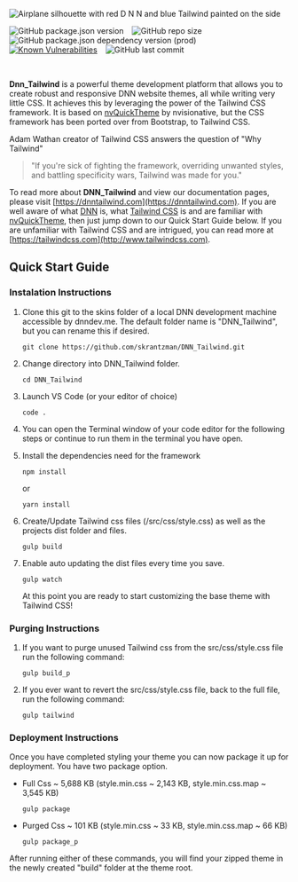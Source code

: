 ![Airplane silhouette with red D N N and blue Tailwind painted on the side](https://raw.githubusercontent.com/skrantzman/DNN_Tailwind/master/images/DNN_Tailwind.svg)

![GitHub package.json version](https://img.shields.io/github/package-json/v/skrantzman/dnn_tailwind) &ensp;
![GitHub repo size](https://img.shields.io/github/repo-size/skrantzman/dnn_tailwind) &ensp;
![GitHub package.json dependency version (prod)](https://img.shields.io/github/package-json/dependency-version/skrantzman/dnn_tailwind/tailwindcss?color=blueviolet) &ensp;
[![Known Vulnerabilities](https://snyk.io/test/github/skrantzman/DNN_Tailwind/badge.svg?targetFile=package.json)](https://snyk.io/test/github/skrantzman/DNN_Tailwind?targetFile=package.json) &ensp;
![GitHub last commit](https://img.shields.io/github/last-commit/skrantzman/dnn_tailwind)

&nbsp;

**Dnn_Tailwind** is a powerful theme development platform that allows you to create robust and responsive DNN website themes, all while writing very little CSS. It achieves this by leveraging the power of the Tailwind CSS framework. It is based on [nvQuickTheme](https://www.nvquicktheme.com/) by nvisionative, but the CSS framework has been ported over from Bootstrap, to Tailwind CSS.

Adam Wathan creator of Tailwind CSS answers the question of "Why Tailwind"

> "If you're sick of fighting the framework, overriding unwanted styles, and battling specificity wars, Tailwind was made for you."

To read more about **DNN_Tailwind** and view our documentation pages, please visit [https://dnntailwind.com](https://dnntailwind.com). If you are well aware of what [DNN](https://www.dnnsoftware.com/) is, what [Tailwind CSS](http://www.tailwindcss.com) is and are familiar with [nvQuickTheme](https://www.nvquicktheme.com/), then just jump down to our Quick Start Guide below. If you are unfamiliar with Tailwind CSS and are intrigued, you can read more at [https://tailwindcss.com](http://www.tailwindcss.com).

## Quick Start Guide

### Instalation Instructions

1. Clone this git to the skins folder of a local DNN development machine accessible by dnndev.me. The default folder name is "DNN_Tailwind", but you can rename this if desired.

   ```
   git clone https://github.com/skrantzman/DNN_Tailwind.git
   ```

2. Change directory into DNN_Tailwind folder.
   ```
   cd DNN_Tailwind
   ```
3. Launch VS Code (or your editor of choice)
   ```
   code .
   ```
4. You can open the Terminal window of your code editor for the following steps or continue to run them in the terminal you have open.

5. Install the dependencies need for the framework
   ```
   npm install
   ```
   or
   ```
   yarn install
   ```
6. Create/Update Tailwind css files (/src/css/style.css) as well as the projects dist folder and files.
   ```
   gulp build
   ```
7. Enable auto updating the dist files every time you save.

   ```
   gulp watch
   ```

   At this point you are ready to start customizing the base theme with Tailwind CSS!

### Purging Instructions

1. If you want to purge unused Tailwind css from the src/css/style.css file run the following command:
   ```
   gulp build_p
   ```
2. If you ever want to revert the src/css/style.css file, back to the full file, run the following command:
   ```
   gulp tailwind
   ```

### Deployment Instructions

Once you have completed styling your theme you can now package it up for deployment. You have two package option.

- Full Css ~ 5,688 KB (style.min.css ~ 2,143 KB, style.min.css.map ~ 3,545 KB)

  ```
  gulp package
  ```

- Purged Css ~ 101 KB (style.min.css ~ 33 KB, style.min.css.map ~ 66 KB)

  ```
  gulp package_p
  ```

After running either of these commands, you will find your zipped theme in the newly created "build" folder at the theme root.
